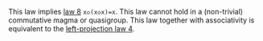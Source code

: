 This law implies [law 8](https://teorth.github.io/equational_theories/implications/?8) `x◇(x◇x)=x`.  This law cannot hold in a (non-trivial) commutative magma or quasigroup.  This law together with associativity is equivalent to the [left-projection law 4](https://teorth.github.io/equational_theories/implications/?4).
